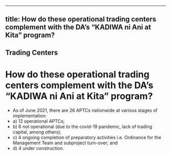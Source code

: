 --- 
 title: How do these operational trading centers complement with the DA’s “KADIWA ni Ani at Kita” program?
 ---

## Trading Centers

# How do these operational trading centers complement with the DA’s “KADIWA ni Ani at Kita” program?


 - As of June 2021, there are 26 APTCs nationwide at various stages of implementation: 
 - a) 12 operational APTCs; 
 - b) 6 not operational (due to the covid-19 pandemic, lack of trading capital, among others); 
 - c) 4 ongoing completion of preparatory activities i.e. Ordinance for the Management Team and subproject turn-over; and 
 - d) 4 under construction.
